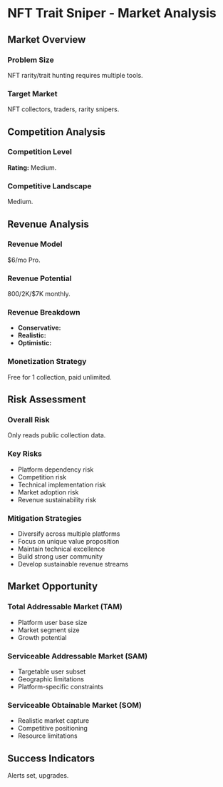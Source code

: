 # NFT Trait Sniper - Market Analysis

## Market Overview

### Problem Size
NFT rarity/trait hunting requires multiple tools.

### Target Market
NFT collectors, traders, rarity snipers.

## Competition Analysis

### Competition Level
**Rating:** Medium.

### Competitive Landscape
Medium.

## Revenue Analysis

### Revenue Model
$6/mo Pro.

### Revenue Potential
$800/$2K/$7K monthly.

### Revenue Breakdown
- **Conservative:** 
- **Realistic:** 
- **Optimistic:** 

### Monetization Strategy
Free for 1 collection, paid unlimited.

## Risk Assessment

### Overall Risk
Only reads public collection data.

### Key Risks
- Platform dependency risk
- Competition risk
- Technical implementation risk
- Market adoption risk
- Revenue sustainability risk

### Mitigation Strategies
- Diversify across multiple platforms
- Focus on unique value proposition
- Maintain technical excellence
- Build strong user community
- Develop sustainable revenue streams

## Market Opportunity

### Total Addressable Market (TAM)
- Platform user base size
- Market segment size
- Growth potential

### Serviceable Addressable Market (SAM)
- Targetable user subset
- Geographic limitations
- Platform-specific constraints

### Serviceable Obtainable Market (SOM)
- Realistic market capture
- Competitive positioning
- Resource limitations

## Success Indicators
Alerts set, upgrades.
